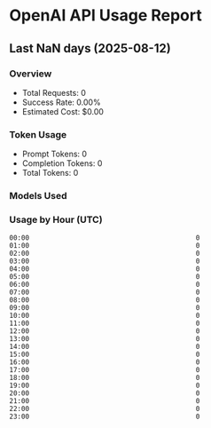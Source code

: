 # OpenAI API Usage Report
## Last NaN days (2025-08-12)

### Overview
- Total Requests: 0
- Success Rate: 0.00%
- Estimated Cost: $0.00

### Token Usage
- Prompt Tokens: 0
- Completion Tokens: 0
- Total Tokens: 0

### Models Used

### Usage by Hour (UTC)
```
00:00                                          0
01:00                                          0
02:00                                          0
03:00                                          0
04:00                                          0
05:00                                          0
06:00                                          0
07:00                                          0
08:00                                          0
09:00                                          0
10:00                                          0
11:00                                          0
12:00                                          0
13:00                                          0
14:00                                          0
15:00                                          0
16:00                                          0
17:00                                          0
18:00                                          0
19:00                                          0
20:00                                          0
21:00                                          0
22:00                                          0
23:00                                          0
```
